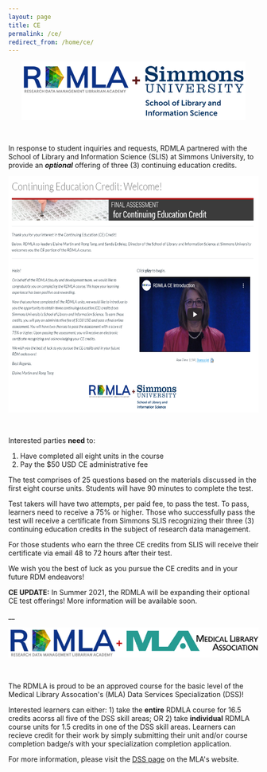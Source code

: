 ```yaml
---
layout: page
title: CE
permalink: /ce/
redirect_from: /home/ce/
---
```


<p align="center"><img src="/images/icons_logos/rdmla_logo/RDMLA_SLIS_logo_450px.png" alt="RDMLA and SLIS Logos"></p> <br>

In response to student inquiries and requests, RDMLA partnered with the School of Library and Information Science (SLIS) at Simmons University, to provide an _**optional**_ offering of three (3) continuing education credits.

<p align="center"><img src="/images/display-images/CE_Welcome.PNG" alt="CE Welcome Page" style="width:600px; height:474px"></p> <br>

Interested parties **need** to:
1. Have completed all eight units in the course
2. Pay the $50 USD CE administrative fee

The test comprises of 25 questions based on the materials discussed in the first eight course units. Students will have 90 minutes to complete the test. 

Test takers will have two attempts, per paid fee, to pass the test. To pass, learners need to receive a 75% or higher. Those who successfully pass the test will receive a certificate from Simmons SLIS recognizing their three (3) continuing education credits in the subject of research data management.

For those students who earn the three CE credits from SLIS will receive their certificate via email 48 to 72 hours after their test.

We wish you the best of luck as you pursue the CE credits and in your future RDM endeavors!

**CE UPDATE:** In Summer 2021, the RDMLA will be expanding their optional CE test offerings! More information will be available soon.

__

<p align="center"><img src="/images/display-images/RDMLA+MLA Logos - 450px.png" alt="RDMLA and MLA Logos"></p> <br>

The RDMLA is proud to be an approved course for the basic level of the Medical Library Assocation's (MLA) Data Services Specialization (DSS)! 

Interested learners can either: 1) take the **entire** RDMLA course for 16.5 credits acorss all five of the DSS skill areas; OR 2) take **individual** RDMLA course units for 1.5 credits in one of the DSS skill areas. Learners can recieve credit for their work by simply submitting their unit and/or course completion badge/s with your specialization completion application.

For more information, please visit the <a href="https://www.mlanet.org/p/cm/ld/fid=1792" target="_blank">DSS page</a> on the MLA's website.
